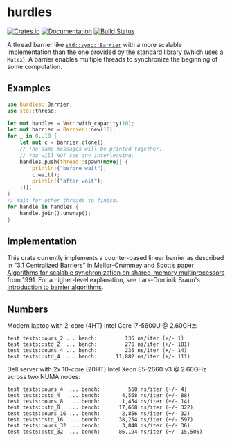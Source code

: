 # hurdles

[![Crates.io](https://img.shields.io/crates/v/hurdles.svg)](https://crates.io/crates/hurdles)
[![Documentation](https://docs.rs/hurdles/badge.svg)](https://docs.rs/hurdles/)
[![Build Status](https://travis-ci.org/jonhoo/arccstr.svg?branch=master)](https://travis-ci.org/jonhoo/arccstr)

A thread barrier like [`std::sync::Barrier`] with a more scalable implementation than the one
provided by the standard library (which uses a `Mutex`). A barrier enables multiple threads to
synchronize the beginning of some computation.

## Examples

```rust
use hurdles::Barrier;
use std::thread;

let mut handles = Vec::with_capacity(10);
let mut barrier = Barrier::new(10);
for _ in 0..10 {
    let mut c = barrier.clone();
    // The same messages will be printed together.
    // You will NOT see any interleaving.
    handles.push(thread::spawn(move|| {
        println!("before wait");
        c.wait();
        println!("after wait");
    }));
}
// Wait for other threads to finish.
for handle in handles {
    handle.join().unwrap();
}
```

## Implementation

This crate currently implements a counter-based linear barrier as described in "3.1 Centralized
Barriers" in Mellor-Crummey and Scott’s paper [Algorithms for scalable synchronization on
shared-memory multiprocessors][1] from 1991. For a higher-level explanation, see Lars-Dominik
Braun's [Introduction to barrier algorithms][2].

## Numbers

Modern laptop with 2-core (4HT) Intel Core i7-5600U @ 2.60GHz:

```text
test tests::ours_2 ... bench:         135 ns/iter (+/- 1)
test tests::std_2  ... bench:         276 ns/iter (+/- 181)
test tests::ours_4 ... bench:         235 ns/iter (+/- 14)
test tests::std_4  ... bench:      11,882 ns/iter (+/- 111)
```

Dell server with 2x 10-core (20HT) Intel Xeon E5-2660 v3 @ 2.60GHz across two NUMA nodes:

```text
test tests::ours_4  ... bench:         568 ns/iter (+/- 4)
test tests::std_4   ... bench:       4,568 ns/iter (+/- 88)
test tests::ours_8  ... bench:       1,454 ns/iter (+/- 14)
test tests::std_8   ... bench:      17,668 ns/iter (+/- 322)
test tests::ours_16 ... bench:       2,856 ns/iter (+/- 32)
test tests::std_16  ... bench:      38,254 ns/iter (+/- 597)
test tests::ours_32 ... bench:       3,848 ns/iter (+/- 36)
test tests::std_32  ... bench:      86,194 ns/iter (+/- 15,506)
```

[1]: https://dl.acm.org/citation.cfm?doid=103727.103729
[2]: https://6xq.net/barrier-intro/
[`std::sync::Barrier`]: https://doc.rust-lang.org/std/sync/struct.Barrier.html
